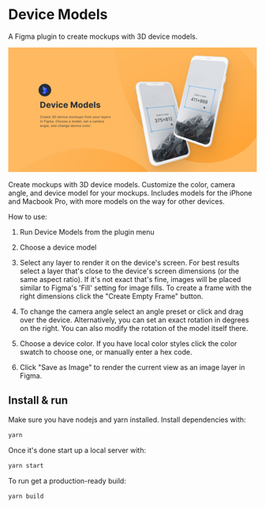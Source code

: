 # Device Models

A Figma plugin to create mockups with 3D device models.

[![Site preview](/public/social-image.png)](https://devicemodels.com)

Create mockups with 3D device models. Customize the color, camera angle, and device model for your mockups. Includes models for the iPhone and Macbook Pro, with more models on the way for other devices.

How to use:

1. Run Device Models from the plugin menu

2. Choose a device model

3. Select any layer to render it on the device's screen. For best results select a layer that's close to the device's screen dimensions (or the same aspect ratio). If it's not exact that's fine, images will be placed similar to Figma's 'Fill' setting for image fills. To create a frame with the right dimensions click the "Create Empty Frame" button.

4. To change the camera angle select an angle preset or click and drag over the device. Alternatively, you can set an exact rotation in degrees on the right. You can also modify the rotation of the model itself there.

5. Choose a device color. If you have local color styles click the color swatch to choose one, or manually enter a hex code.

6. Click "Save as Image" to render the current view as an image layer in Figma.

## Install & run

Make sure you have nodejs and yarn installed. Install dependencies with:

```bash
yarn
```

Once it's done start up a local server with:

```bash
yarn start
```

To run get a production-ready build:

```bash
yarn build
```
